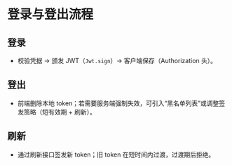 # 登录与登出流程

## 登录

-   校验凭据 → 颁发 JWT（`Jwt.sign`）→ 客户端保存（Authorization 头）。

## 登出

-   前端删除本地 token；若需要服务端强制失效，可引入“黑名单列表”或调整签发策略（短有效期 + 刷新）。

## 刷新

-   通过刷新接口签发新 token；旧 token 在短时间内过渡，过渡期后拒绝。
